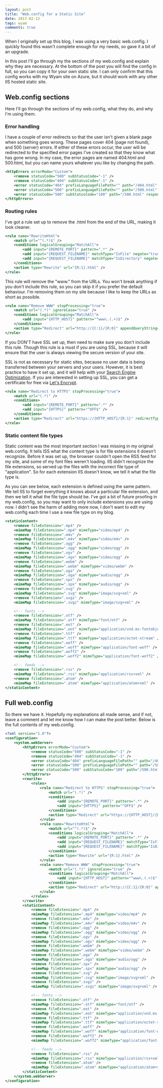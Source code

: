 ```yaml
---
layout: post
title: "Web.config for a Static Site"
date: 2017-02-12
tags: wyam
comments: true
---
```


When I originally set up this blog, I was using a very basic web.config.
I quickly found this wasn't complete enough for my needs, so gave it a bit of an upgrade.

In this post I'll go through my the sections of my web.config and explain why they are necessary.
At the bottom of the post you will find the config in full, so you can copy it for your own static site.
I can only confirm that this config works with my Wyam site on Azure, but it should work with any other IIS hosted static site.

## Web.config sections

Here I'll go through the sections of my web.config, what they do, and why I'm using them.

### Error handling

I have a couple of error redirects so that the user isn't given a blank page when something goes wrong.
These pages cover 404 (page not found), and 500 (server) errors.
If either of these errors occur, the user will be redirected to the specified error pages I've created so that they know what has gone wrong.
In my case, the error pages are named 404.html and 500.html, but you can name yours whatever you like by changing the path.

```xml
<httpErrors errorMode="Custom">
    <remove statusCode="500" subStatusCode="-1" />
    <remove statusCode="404" subStatusCode="-1" />
    <error statusCode="404" prefixLanguageFilePath="" path="/404.html" responseMode="ExecuteURL" />
    <error statusCode="500" prefixLanguageFilePath="" path="/500.html" responseMode="ExecuteURL" />
    <error statusCode="500" subStatusCode="100" path="/500.html" responseMode="ExecuteURL" />
</httpErrors>
```

### Routing rules

I've got a rule set up to remove the .html from the end of the URL, making it look cleaner.

```xml
<rule name="RewriteHtml">
    <match url="^(.*)$" />
    <conditions logicalGrouping="MatchAll">
        <add input="{REMOTE_PORT}" pattern=".*" />
        <add input="{REQUEST_FILENAME}" matchType="IsFile" negate="true" />
        <add input="{REQUEST_FILENAME}" matchType="IsDirectory" negate="true" />
    </conditions>
    <action type="Rewrite" url="{R:1}.html" />
</rule>
```

This rule will remove the "www." from the URLs.
You won't break anything if you don't include this rule, so you can skip it if you prefer the default behaviour. 
I'm removing them on my site because I like to keep the URLs as short as possible.

```xml
<rule name="Remove WWW" stopProcessing="true">
    <match url="(.*)" ignoreCase="true" />
    <conditions logicalGrouping="MatchAll">
        <add input="{HTTP_HOST}" pattern="^www\.(.+)$" />
    </conditions>
    <action type="Redirect" url="http://{C:1}/{R:0}" appendQueryString="true" redirectType="Permanent" />
</rule>
```

If you DON'T have SSL set up, then need to make sure you don't include this rule.
Though this rule is a must if you are using SSL, because it will ensure that the user is always viewing the secure version of your site.

SSL is not as necessary for static sites, because no user data is being transferred between your servers and your users. 
However, it is best practice to have it set up, and it will help with your [Search Engine Optimization](https://en.wikipedia.org/wiki/Search_engine_optimization).
If you are interested in setting up SSL, you can get a certificate for free via [Let's Encrypt](https://letsencrypt.org/).

```xml
<rule name="Redirect to HTTPS" stopProcessing="true">
    <match url="(.*)" />
    <conditions>
        <add input="{REMOTE_PORT}" pattern=".*" />
        <add input="{HTTPS}" pattern="^OFF$" />
    </conditions>
    <action type="Redirect" url="https://{HTTP_HOST}/{R:1}" redirectType="Permanent" />
</rule>
```

### Static content file types

Static content was the most important section I was missing in my original web.config.
It tells ISS what the content type is for file extensions it doesn't recognize.
Before it was set up, the browser couldn't open the RSS feed for my site, and some of my font files weren't loading.
IIS didn't recognize the file extensions, so served up the files with the incorrect file type of "application".
So for each extension IIS doesn't know, we tell it what the file type is.

As you can see below, each extension is defined using the same pattern.
We tell IIS to forget everything it knows about a particular file extension, and then we tell it what the file type should be.
I've got a bit of future proofing in my web.config, so you may want to only include extensions you are using now.
I didn't see the harm of adding more now, I don't want to edit my web.config each time I use a new file type on my blog.

```xml
<staticContent>
    <remove fileExtension=".mp4" />
    <mimeMap fileExtension=".mp4" mimeType="video/mp4" />
    <remove fileExtension=".m4v" />
    <mimeMap fileExtension=".m4v" mimeType="video/m4v" />
    <remove fileExtension=".ogg" />
    <mimeMap fileExtension=".ogg" mimeType="video/ogg" />
    <remove fileExtension=".ogv" />
    <mimeMap fileExtension=".ogv" mimeType="video/ogg" />
    <remove fileExtension=".webm" />
    <mimeMap fileExtension=".webm" mimeType="video/webm" />
    <remove fileExtension=".oga" />
    <mimeMap fileExtension=".oga" mimeType="audio/ogg" />
    <remove fileExtension=".spx" />
    <mimeMap fileExtension=".spx" mimeType="audio/ogg" />
    <remove fileExtension=".svg" />
    <mimeMap fileExtension=".svg" mimeType="image/svg+xml" />
    <remove fileExtension=".svgz" />
    <mimeMap fileExtension=".svgz" mimeType="image/svg+xml" />

    <!-- fonts -->
    <remove fileExtension=".otf" />
    <mimeMap fileExtension=".otf" mimeType="font/otf" />
    <remove fileExtension=".eot" />
    <mimeMap fileExtension=".eot" mimeType="application/vnd.ms-fontobject" />
    <remove fileExtension=".ttf" />
    <mimeMap fileExtension=".ttf" mimeType="application/octet-stream" />
    <remove fileExtension=".woff" />
    <mimeMap fileExtension=".woff" mimeType="application/font-woff" />
    <remove fileExtension=".woff2" />
    <mimeMap fileExtension=".woff2" mimeType="application/font-woff2" />

    <!-- feeds -->
    <remove fileExtension=".rss" />
    <mimeMap fileExtension=".rss" mimeType="application/rss+xml" />
    <remove fileExtension=".atom" />
    <mimeMap fileExtension=".atom" mimeType="application/atom+xml" />
</staticContent>
```

## Full web.config

So there we have it. Hopefully my explanations all made sense, and if not, leave a comment and let me know how I can make the post better.
Below is the full contents of my web.config.

```xml
<?xml version="1.0"?>
<configuration>
    <system.webServer>
        <httpErrors errorMode="Custom">
            <remove statusCode="500" subStatusCode="-1" />
            <remove statusCode="404" subStatusCode="-1" />
            <error statusCode="404" prefixLanguageFilePath="" path="/404.html" responseMode="ExecuteURL" />
            <error statusCode="500" prefixLanguageFilePath="" path="/500.html" responseMode="ExecuteURL" />
            <error statusCode="500" subStatusCode="100" path="/500.html" responseMode="ExecuteURL" />
        </httpErrors>
        <rewrite>
            <rules>
                <rule name="Redirect to HTTPS" stopProcessing="true">
                    <match url="(.*)" />
                    <conditions>
                        <add input="{REMOTE_PORT}" pattern=".*" />
                        <add input="{HTTPS}" pattern="^OFF$" />
                    </conditions>
                    <action type="Redirect" url="https://{HTTP_HOST}/{R:1}" redirectType="Permanent" />
                </rule>
                <rule name="RewriteHtml">
                    <match url="^(.*)$" />
                    <conditions logicalGrouping="MatchAll">
                        <add input="{REMOTE_PORT}" pattern=".*" />
                        <add input="{REQUEST_FILENAME}" matchType="IsFile" negate="true" />
                        <add input="{REQUEST_FILENAME}" matchType="IsDirectory" negate="true" />
                    </conditions>
                    <action type="Rewrite" url="{R:1}.html" />
                </rule>
                <rule name="Remove WWW" stopProcessing="true">
                    <match url="(.*)" ignoreCase="true" />
                    <conditions logicalGrouping="MatchAll">
                        <add input="{HTTP_HOST}" pattern="^www\.(.+)$" />
                    </conditions>
                    <action type="Redirect" url="http://{C:1}/{R:0}" appendQueryString="true" redirectType="Permanent" />
                </rule>
            </rules>
        </rewrite>
        <staticContent>
            <remove fileExtension=".mp4" />
            <mimeMap fileExtension=".mp4" mimeType="video/mp4" />
            <remove fileExtension=".m4v" />
            <mimeMap fileExtension=".m4v" mimeType="video/m4v" />
            <remove fileExtension=".ogg" />
            <mimeMap fileExtension=".ogg" mimeType="video/ogg" />
            <remove fileExtension=".ogv" />
            <mimeMap fileExtension=".ogv" mimeType="video/ogg" />
            <remove fileExtension=".webm" />
            <mimeMap fileExtension=".webm" mimeType="video/webm" />
            <remove fileExtension=".oga" />
            <mimeMap fileExtension=".oga" mimeType="audio/ogg" />
            <remove fileExtension=".spx" />
            <mimeMap fileExtension=".spx" mimeType="audio/ogg" />
            <remove fileExtension=".svg" />
            <mimeMap fileExtension=".svg" mimeType="image/svg+xml" />
            <remove fileExtension=".svgz" />
            <mimeMap fileExtension=".svgz" mimeType="image/svg+xml" />

            <!-- fonts -->
            <remove fileExtension=".otf" />
            <mimeMap fileExtension=".otf" mimeType="font/otf" />
            <remove fileExtension=".eot" />
            <mimeMap fileExtension=".eot" mimeType="application/vnd.ms-fontobject" />
            <remove fileExtension=".ttf" />
            <mimeMap fileExtension=".ttf" mimeType="application/octet-stream" />
            <remove fileExtension=".woff" />
            <mimeMap fileExtension=".woff" mimeType="application/font-woff" />
            <remove fileExtension=".woff2" />
            <mimeMap fileExtension=".woff2" mimeType="application/font-woff2" />

            <!-- feeds -->
            <remove fileExtension=".rss" />
            <mimeMap fileExtension=".rss" mimeType="application/rss+xml" />
            <remove fileExtension=".atom" />
            <mimeMap fileExtension=".atom" mimeType="application/atom+xml" />
        </staticContent>
    </system.webServer>
</configuration>
```
